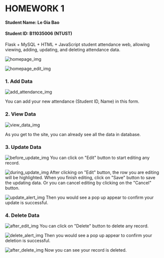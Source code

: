 # HOMEWORK 1
#### Student Name: Le Gia Bao
#### Student ID: B11035006 (NTUST)
Flask + MySQL + HTML + JavaScript student attendance web, allowing viewing, adding, updating, and deleting attendance data.

![homepage_img](https://github.com/BaoLe106/Database-System/tree/main/HW1/homepage.png?raw=true)

![homepage_edit_img](https://github.com/BaoLe106/Database-System/tree/main/HW1/homepage_edit.png?raw=true)

### 1. Add Data
![add_attendance_img](https://github.com/BaoLe106/Database-System/tree/main/HW1/add_attendance.png?raw=true)

You can add your new attendance (Student ID, Name) in this form.

### 2. View Data
![view_data_img](https://github.com/BaoLe106/Database-System/tree/main/HW1/homepage.png?raw=true)

As you get to the site, you can already see all the data in database.

### 3. Update Data
![before_update_img](https://github.com/BaoLe106/Database-System/tree/main/HW1/homepage.png?raw=true)
You can click on "Edit" button to start editing any record.

![during_update_img](https://github.com/BaoLe106/Database-System/tree/main/HW1/homepage_edit.png?raw=true)
After clicking on "Edit" button, the row you are editing will be highlighted. 
When you finish editing, click on "Save" button to save the updating data.
Or you can cancel editing by clicking on the "Cancel" button.

![update_alert_img](https://github.com/BaoLe106/Database-System/tree/main/HW1/update_alert.png?raw=true)
Then you would see a pop up appear to confirm your update is successful.

### 4. Delete Data
![after_edit_img](https://github.com/BaoLe106/Database-System/tree/main/HW1/homepage_after_edit.png?raw=true)
You can click on "Delete" button to delete any record.

![delete_alert_img](https://github.com/BaoLe106/Database-System/tree/main/HW1/delete_alert.png?raw=true)
Then you would see a pop up appear to confirm your deletion is successful.

![after_delete_img](https://github.com/BaoLe106/Database-System/tree/main/HW1/after_delete.png?raw=true)
Now you can see your record is deleted.